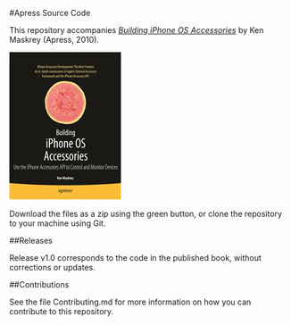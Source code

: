 #Apress Source Code

This repository accompanies [*Building iPhone OS Accessories*](http://www.apress.com/9781430229315) by Ken Maskrey (Apress, 2010).

![Cover image](9781430229315.jpg)

Download the files as a zip using the green button, or clone the repository to your machine using Git.

##Releases

Release v1.0 corresponds to the code in the published book, without corrections or updates.

##Contributions

See the file Contributing.md for more information on how you can contribute to this repository.
